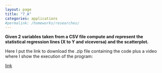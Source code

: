 ```yaml
---
layout: page
title: "7_A"
categories: applications
#permalink: /homeworks/researches/
---
```

<b>Given 2 variables taken from a CSV file compute and represent the statistical regression lines (X to Y and viceversa) and the scatterplot.</b>



Here I put the link to download the .zip file containing the code plus a video where I show the execution of the program:

[link](https://drive.google.com/file/d/1lSm1xQ_mX1dvrfcXhJ-G7-UZdl45pbAC/view?usp=sharing)
